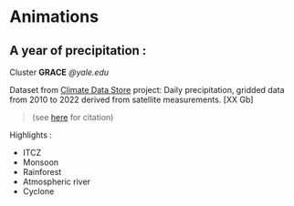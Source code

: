 # Animations

## A year of precipitation : 
Cluster **GRACE** *@yale.edu*

Dataset from [Climate Data Store](https://cds.climate.copernicus.eu/cdsapp#!/dataset/satellite-precipitation?tab=overview) project: Daily precipitation, gridded data from 2010 to 2022 derived from satellite measurements. [XX Gb]

>(see [here](https://confluence.ecmwf.int/display/CKB/How+to+acknowledge+and+cite+a+Climate+Data+Store+%28CDS%29+catalogue+entry+and+the+data+published+as+part+of+it) for citation)

Highlights :
* ITCZ
* Monsoon
* Rainforest
* Atmospheric river
* Cyclone
